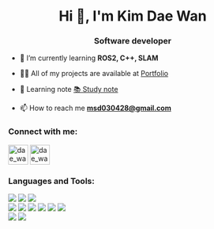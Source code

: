 <h1 align="center">Hi 👋, I'm Kim Dae Wan</h1>
<h3 align="center">
<p>Software developer</p>
</h3>


- 🌱 I’m currently learning **ROS2, C++, SLAM**

- 👨‍💻 All of my projects are available at [Portfolio](https://ggdww.notion.site/Kim-Dae-Wan-771d62cd2abb4dbb81290e922d582354)

- 📝 Learning note [📚 Study note](https://ggdww.notion.site/ggdww/739c12599b3242839b00d7ca43eb13db)

- 📫 How to reach me **msd030428@gmail.com**




<h3 align="left">Connect with me:</h3>
<p align="left">
<a href="https://instagram.com/dae_wan_23" target="blank"><img align="center" src="https://upload.wikimedia.org/wikipedia/commons/thumb/a/a5/Instagram_icon.png/600px-Instagram_icon.png" alt="dae_wan_1111" height="40" width="40" /></a>
<a href="https://www.linkedin.com/in/대완-김-02607b208" target="blank"><img align="center" src="https://upload.wikimedia.org/wikipedia/commons/thumb/8/81/LinkedIn_icon.svg/1920px-LinkedIn_icon.svg.png" alt="dae_wan_1111" height="40" width="40" /></a>
</p>

<h3 align="left">Languages and Tools:</h3>
<p align="left">
  <img src="https://img.shields.io/badge/c++-00599C?style=for-the-badge&logo=c%2B%2B&logoColor=white">
  <img src="https://img.shields.io/badge/python-3776AB?style=for-the-badge&logo=python&logoColor=white"> 
  <img src="https://img.shields.io/badge/ros-22314E?style=for-the-badge&logo=ros&logoColor=white"> <br />
  <img src="https://img.shields.io/badge/react-61DAFB?style=for-the-badge&logo=react&logoColor=white"> 
  <img src="https://img.shields.io/badge/typescript-3178C6?style=for-the-badge&logo=typescript&logoColor=white">
  <img src="https://img.shields.io/badge/javascript-F7DF1E?style=for-the-badge&logo=javascript&logoColor=white">
  <img src="https://img.shields.io/badge/node.js-339933?style=for-the-badge&logo=node.js&logoColor=white">
  <img src="https://img.shields.io/badge/docker-2496ED?style=for-the-badge&logo=docker&logoColor=white">
  <img src="https://img.shields.io/badge/aws-232F3E?style=for-the-badge&logo=amazonaws&logoColor=white"> <br />
  <img src="https://img.shields.io/badge/photoshop-31A8FF?style=for-the-badge&logo=adobephotoshop&logoColor=white">
  <img src="https://img.shields.io/badge/illustrator-FF9A00?style=for-the-badge&logo=adobeillustrator&logoColor=white">
</p>
